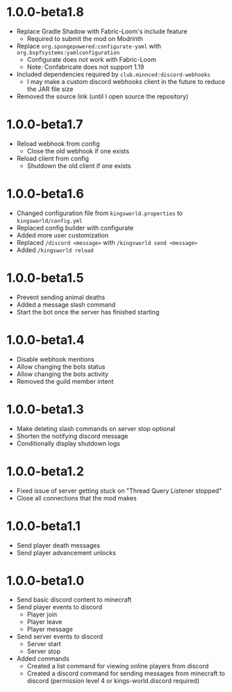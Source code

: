 # 1.0.0-beta1.8

- Replace Gradle Shadow with Fabric-Loom's include feature
  - Required to submit the mod on Modrinth
- Replace `org.spongepowered:configurate-yaml` with `org.bspfsystems:yamlconfiguration`
  - Configurate does not work with Fabric-Loom
  - Note: Confabricate does not support 1.19
- Included dependencies required by `club.minnced:discord-webhooks`
  - I may make a custom discord webhooks client in the future to reduce the JAR file size
- Removed the source link (until I open source the repository)

# 1.0.0-beta1.7

- Reload webhook from config
  - Close the old webhook if one exists
- Reload client from config
  - Shutdown the old client if one exists

# 1.0.0-beta1.6

- Changed configuration file from `kingsworld.properties` to `kingsworld/config.yml`
- Replaced config builder with configurate
- Added more user customization
- Replaced `/discord <message>` with `/kingsworld send <message>`
- Added `/kingsworld reload`

# 1.0.0-beta1.5

- Prevent sending animal deaths
- Added a message slash command
- Start the bot once the server has finished starting

# 1.0.0-beta1.4

- Disable webhook mentions
- Allow changing the bots status
- Allow changing the bots activity
- Removed the guild member intent

# 1.0.0-beta1.3

- Make deleting slash commands on server stop optional
- Shorten the notifying discord message
- Conditionally display shutdown logs

# 1.0.0-beta1.2

- Fixed issue of server getting stuck on "Thread Query Listener stopped"
- Close all connections that the mod makes

# 1.0.0-beta1.1

- Send player death messages
- Send player advancement unlocks

# 1.0.0-beta1.0

- Send basic discord content to minecraft
- Send player events to discord
  - Player join
  - Player leave
  - Player message
- Send server events to discord
  - Server start
  - Server stop
- Added commands
  - Created a list command for viewing online players from discord
  - Created a discord command for sending messages from minecraft to discord (permission level 4 or kings-world.discord required)
